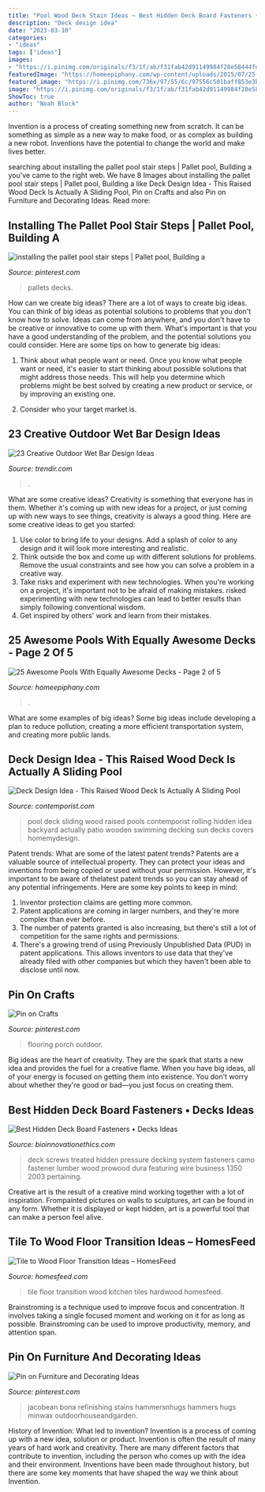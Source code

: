 ```yaml
---
title: "Pool Wood Deck Stain Ideas ~ Best Hidden Deck Board Fasteners • Decks Ideas"
description: "Deck design idea"
date: "2023-03-10"
categories:
- "ideas"
tags: ["ideas"]
images:
- "https://i.pinimg.com/originals/f3/1f/ab/f31fab42d91149984f28e58444fdcc27.jpg"
featuredImage: "https://homeepiphany.com/wp-content/uploads/2015/07/25-Awesome-Pools-With-Equally-Awesome-Decks-9.jpg"
featured_image: "https://i.pinimg.com/736x/97/55/6c/97556c501baff853e3b18bb170e97a7f.jpg"
image: "https://i.pinimg.com/originals/f3/1f/ab/f31fab42d91149984f28e58444fdcc27.jpg"
ShowToc: true
author: "Noah Block"
---
```



Invention is a process of creating something new from scratch. It can be something as simple as a new way to make food, or as complex as building a new robot. Inventions have the potential to change the world and make lives better.

	

		
searching about installing the pallet pool stair steps | Pallet pool, Building a you've came to the right web. We have 8 Images about installing the pallet pool stair steps | Pallet pool, Building a like Deck Design Idea - This Raised Wood Deck Is Actually A Sliding Pool, Pin on Crafts and also Pin on Furniture and Decorating Ideas. Read more:
		
    
## Installing The Pallet Pool Stair Steps | Pallet Pool, Building A

<img loading=lazy src="https://i.pinimg.com/originals/f3/1f/ab/f31fab42d91149984f28e58444fdcc27.jpg" onerror="this.onerror=null;this.src='https://tse3.mm.bing.net/th?id=OIP.E5eZzsg3Hih-5MUHlbk4agHaLh&amp;pid=15.1';" alt="installing the pallet pool stair steps | Pallet pool, Building a">

_Source: pinterest.com_

>pallets decks. 

	

How can we create big ideas?
There are a lot of ways to create big ideas. You can think of big ideas as potential solutions to problems that you don't know how to solve. Ideas can come from anywhere, and you don't have to be creative or innovative to come up with them. What's important is that you have a good understanding of the problem, and the potential solutions you could consider. Here are some tips on how to generate big ideas:
1. Think about what people want or need. Once you know what people want or need, it's easier to start thinking about possible solutions that might address those needs. This will help you determine which problems might be best solved by creating a new product or service, or by improving an existing one.

2. Consider who your target market is.

    
## 23 Creative Outdoor Wet Bar Design Ideas

<img loading=lazy src="https://cdn.trendir.com/wp-content/uploads/2016/06/Wooden-outdoor-swimming-pool-bar-900x1202.jpg" onerror="this.onerror=null;this.src='https://tse2.mm.bing.net/th?id=OIP.bxkV6hdNcbwcZ6HNZd0VeQHaJ5&amp;pid=15.1';" alt="23 Creative Outdoor Wet Bar Design Ideas">

_Source: trendir.com_

>. 

	

What are some creative ideas?
Creativity is something that everyone has in them. Whether it's coming up with new ideas for a project, or just coming up with new ways to see things, creativity is always a good thing. Here are some creative ideas to get you started: 
1) Use color to bring life to your designs. Add a splash of color to any design and it will look more interesting and realistic. 
2) Think outside the box and come up with different solutions for problems. Remove the usual constraints and see how you can solve a problem in a creative way. 
3) Take risks and experiment with new technologies. When you're working on a project, it's important not to be afraid of making mistakes. risked experimenting with new technologies can lead to better results than simply following conventional wisdom. 
4) Get inspired by others' work and learn from their mistakes.

    
## 25 Awesome Pools With Equally Awesome Decks - Page 2 Of 5

<img loading=lazy src="https://homeepiphany.com/wp-content/uploads/2015/07/25-Awesome-Pools-With-Equally-Awesome-Decks-9.jpg" onerror="this.onerror=null;this.src='https://tse4.mm.bing.net/th?id=OIP.vSAKlDZHYyAMf_NTXO2wOQHaE2&amp;pid=15.1';" alt="25 Awesome Pools With Equally Awesome Decks - Page 2 of 5">

_Source: homeepiphany.com_

>. 

	

What are some examples of big ideas?
Some big ideas include developing a plan to reduce pollution, creating a more efficient transportation system, and creating more public lands.

    
## Deck Design Idea - This Raised Wood Deck Is Actually A Sliding Pool

<img loading=lazy src="http://www.contemporist.com/wp-content/uploads/2016/08/pool-cover_010816_04-800x1210.jpg" onerror="this.onerror=null;this.src='https://tse3.mm.bing.net/th?id=OIP.4DnYiY0L2eMwyHB8aFJpFwHaLM&amp;pid=15.1';" alt="Deck Design Idea - This Raised Wood Deck Is Actually A Sliding Pool">

_Source: contemporist.com_

>pool deck sliding wood raised pools contemporist rolling hidden idea backyard actually patio wooden swimming decking sun decks covers homemydesign. 

	

Patent trends: What are some of the latest patent trends?
Patents are a valuable source of intellectual property. They can protect your ideas and inventions from being copied or used without your permission. However, it's important to be aware of thelatest patent trends so you can stay ahead of any potential infringements. Here are some key points to keep in mind: 
1. Inventor protection claims are getting more common. 
2. Patent applications are coming in larger numbers, and they're more complex than ever before. 
3. The number of patents granted is also increasing, but there's still a lot of competition for the same rights and permissions. 
4. There's a growing trend of using Previously Unpublished Data (PUD) in patent applications. This allows inventors to use data that they've already filed with other companies but which they haven't been able to disclose until now.

    
## Pin On Crafts

<img loading=lazy src="https://i.pinimg.com/736x/16/c9/c6/16c9c6b7705e89ab4fc086e151798c39--outdoor-flooring-porch-flooring.jpg" onerror="this.onerror=null;this.src='https://tse3.mm.bing.net/th?id=OIP.0qqUVZjjJJydAk0vYJ1rXAHaHa&amp;pid=15.1';" alt="Pin on Crafts">

_Source: pinterest.com_

>flooring porch outdoor. 

	

Big ideas are the heart of creativity. They are the spark that starts a new idea and provides the fuel for a creative flame. When you have big ideas, all of your energy is focused on getting them into existence. You don't worry about whether they're good or bad—you just focus on creating them.

    
## Best Hidden Deck Board Fasteners • Decks Ideas

<img loading=lazy src="https://bioinnovationethics.com/wp-content/uploads/2018/07/best-deck-screws-for-pressure-treated-wood-httpgrgdavenport-pertaining-to-dimensions-1350-x-2003.jpg" onerror="this.onerror=null;this.src='https://tse3.mm.bing.net/th?id=OIP.uWwyIVIvKeb9i5ch1ZhxSwHaK_&amp;pid=15.1';" alt="Best Hidden Deck Board Fasteners • Decks Ideas">

_Source: bioinnovationethics.com_

>deck screws treated hidden pressure decking system fasteners camo fastener lumber wood prowood dura featuring wire business 1350 2003 pertaining. 

	

Creative art is the result of a creative mind working together with a lot of inspiration. Frompainted pictures on walls to sculptures, art can be found in any form. Whether it is displayed or kept hidden, art is a powerful tool that can make a person feel alive.

    
## Tile To Wood Floor Transition Ideas – HomesFeed

<img loading=lazy src="https://homesfeed.com/wp-content/uploads/2015/04/hardwood-to-tile-floor-transition-with-small-mosaic-tiles-as-the-divider-a-kitchen-set-and-kitchen-island.jpg" onerror="this.onerror=null;this.src='https://tse4.mm.bing.net/th?id=OIP.KCqSbqOR7YRfQh8MB6znwQHaJ6&amp;pid=15.1';" alt="Tile to Wood Floor Transition Ideas – HomesFeed">

_Source: homesfeed.com_

>tile floor transition wood kitchen tiles hardwood homesfeed. 

	

Brainstroming is a technique used to improve focus and concentration. It involves taking a single focused moment and working on it for as long as possible. Brainstroming can be used to improve productivity, memory, and attention span.

    
## Pin On Furniture And Decorating Ideas

<img loading=lazy src="https://i.pinimg.com/736x/97/55/6c/97556c501baff853e3b18bb170e97a7f.jpg" onerror="this.onerror=null;this.src='https://tse4.mm.bing.net/th?id=OIP.mCc1WKfp3MgOKNCSH1URNgHaJ3&amp;pid=15.1';" alt="Pin on Furniture and Decorating Ideas">

_Source: pinterest.com_

>jacobean bona refinishing stains hammersnhugs hammers hugs minwax outdoorhouseandgarden. 

	

History of Invention: What led to invention?
Invention is a process of coming up with a new idea, solution or product. Invention is often the result of many years of hard work and creativity. There are many different factors that contribute to invention, including the person who comes up with the idea and their environment. Inventions have been made throughout history, but there are some key moments that have shaped the way we think about Invention.

